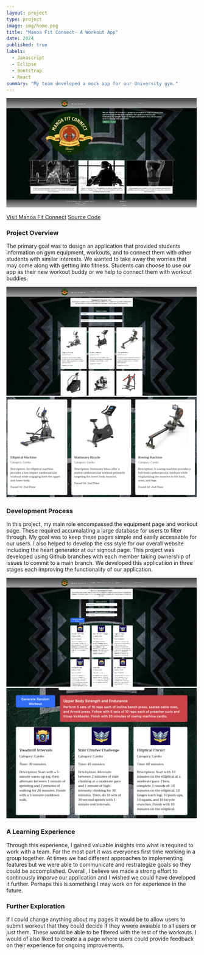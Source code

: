 ```yaml
---
layout: project
type: project
image: img/home.png
title: "Manoa Fit Connect- A Workout App"
date: 2024
published: true
labels:
  - Javascript
  - Eclipse
  - Bootstrap
  - React
summary: "My team developed a mock app for our University gym."
---
```


<div class="text-center p-4">
  <img width="500px" src="../img/home.png" class="img-thumbnail" >
</div>

<a href="https://manoafitconnect.com">Visit Manoa Fit Connect</a>
<a href="https://manoa-fit-connect.github.io">Source Code</a>

### Project Overview
The primary goal was to design an application that provided students information on gym equipment, workouts, and to connect them with other students with similar interests. We wanted to take away the worries that may come along with getting into fitness. Students can choose to use our app as their new workout buddy or we help to connect them with workout buddies.

<div class="text-center p-4">
  <img width="500px" src="../img/listequipment.png" class="img-fluid">
</div>
<div class="text-center p-4">
  <img width="500px" src="../img/equip.png" class="img-fluid" >
</div>

### Development Process
In this project, my main role encompassed the equipment page and workout page. These required accumalating a large database for users to filter through. My goal was to keep these pages simple and easily accessable for our users. I also helped to develop the css style for our overall website including the heart generator at our signout page. This project was developed using Github branches with each member taking ownership of issues to commit to a main branch. We developed this applicatiion in three stages each improving the functionality of our application.

<div class="text-center p-4">
  <img width="500px" src="../img/listworkout.png" class="img-fluid" >
  <div class="text-center p-4">
  <img width="500px" src="../img/lwcat3.png" class="img-fluid" >
</div>
</div>

### A Learning Experience
Through this experience, I gained valuable insights into what is required to work with a team. For the most part it was everyones first time working in a group together. At times we had different approaches to implementing features but we were able to communicate and restrategize goals so they could be accomplished. Overall, I believe we made a strong effort to continously imporve our application and I wished we could have developed it further. Perhaps this is something I may work on for experience in the future.

### Further Exploration
If I could change anything about my pages it would be to allow users to submit workout that they could decide if they wwere avaiable to all users or just them. These would be able to be filtered with the rest of the workouts. I would of also liked to create a a page where users could provide feedback on their experience for ongoing improvements.

